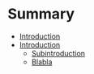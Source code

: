 # Summary

* [Introduction](README.md)
* [Introduction](introduction.md)
   * [Subintroduction](intro/subintroduction.md)
   * [Blabla](intro/blabla_redirected.md)

